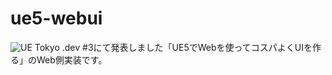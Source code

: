 # ue5-webui

![UE Tokyo .dev #3](https://ue-community-tokyo.connpass.com/event/318594/)にて発表しました「UE5でWebを使ってコスパよくUIを作る」のWeb側実装です。